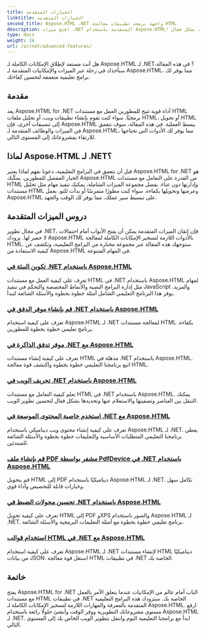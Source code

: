```yaml
---
title: الخيارات المتقدمة
linktitle: الخيارات المتقدمة
second_title: Aspose.HTML .NET واجهة برمجة تطبيقات معالجة HTML
description: افتح ميزات .NET المتقدمة باستخدام Aspose.HTML! بدءًا من تكوين البيئة وحتى استخراج الويب، استكشف البرامج التعليمية الشاملة لتطوير الويب بشكل فعال.
type: docs
weight: 24
url: /ar/net/advanced-features/
---
```


هل أنت مستعد لإطلاق الإمكانات الكاملة لـ Aspose.HTML لـ .NET؟ في هذه المقالة، سنأخذك في رحلة عبر الميزات والإمكانيات المتقدمة لـ Aspose.HTML، مما يوفر لك برامج تعليمية متعمقة لتحسين كفاءتك.

## مقدمة

يعد Aspose.HTML for .NET أداة قوية تتيح للمطورين العمل مع مستندات HTML برمجيًا. سواء كنت تقوم بإنشاء تطبيقات ويب، أو تحليل ملفات HTML، أو تحويل HTML إلى تنسيقات أخرى، فإن Aspose.HTML يبسط العملية. في هذه المقالة، سوف نتعمق في الميزات والوظائف المتقدمة لـ Aspose.HTML، مما يوفر لك الأدوات التي تحتاجها للارتقاء بمشروعاتك إلى المستوى التالي.

## لماذا Aspose.HTML لـ .NET؟

قبل أن نتعمق في البرامج التعليمية، دعونا نفهم لماذا يعتبر Aspose.HTML for .NET هو الخيار المفضل للمطورين. يمكّنك Aspose.HTML من القدرة على التعامل مع مستندات HTML وإدارتها دون عناء. بفضل مجموعة الميزات الشاملة، يمكنك تنفيذ مهام مثل تحليل مستندات HTML وعرضها وتحويلها بكفاءة. سواء كنت مطورًا متمرسًا أو بدأت للتو، يعمل Aspose.HTML على تبسيط سير عملك، مما يوفر لك الوقت والجهد.

## دروس الميزات المتقدمة
في مجال تطوير .NET، فإن إتقان الميزات المتقدمة يمكن أن يفتح الأبواب أمام احتمالات لا حصر لها. يزودك Aspose.HTML بالأدوات اللازمة لتسخير الإمكانات الكاملة لمعالجة HTML. ستوجهك هذه المقالة عبر مجموعة مختارة من البرامج التعليمية، وتكشف عن كيفية الاستفادة من Aspose.HTML في المهام المتنوعة.
### [تكوين البيئة في .NET باستخدام Aspose.HTML](./environment-configuration/)
تعرف على كيفية العمل مع مستندات HTML في .NET باستخدام Aspose.HTML لمهام مثل إدارة البرامج النصية والأنماط المخصصة والتحكم في تنفيذ JavaScript والمزيد. يوفر هذا البرنامج التعليمي الشامل أمثلة خطوة بخطوة والأسئلة الشائعة لتبدأ.
### [قم بإنشاء موفر الدفق في .NET باستخدام Aspose.HTML](./create-stream-provider/)
تعرف على كيفية استخدام Aspose.HTML لـ .NET لمعالجة مستندات HTML بكفاءة. برنامج تعليمي خطوة بخطوة للمطورين.
### [موفر تدفق الذاكرة في .NET مع Aspose.HTML](./memory-stream-provider/)
تعرف على كيفية إنشاء مستندات HTML مذهلة في .NET باستخدام Aspose.HTML. اتبع برنامجنا التعليمي خطوة بخطوة واكتشف قوة معالجة HTML.
### [تجريف الويب في .NET باستخدام Aspose.HTML](./web-scraping/)
تعلم كيفية التعامل مع مستندات HTML في .NET باستخدام Aspose.HTML. يمكنك التنقل بين العناصر وتصفيتها والاستعلام عنها وتحديدها بشكل فعال لتحسين تطوير الويب.
### [استخدم خاصية المحتوى الموسعة في .NET مع Aspose.HTML](./use-extended-content-property/)
تعرف على كيفية إنشاء محتوى ويب ديناميكي باستخدام Aspose.HTML لـ .NET. يغطي برنامجنا التعليمي المتطلبات الأساسية والتعليمات خطوة بخطوة والأسئلة الشائعة للمبتدئين.
### [قم بإنشاء ملف PDF مشفر بواسطة PdfDevice في .NET باستخدام Aspose.HTML](./generate-encrypted-pdf-by-pdfdevice/)
قم بتحويل HTML إلى PDF ديناميكيًا باستخدام Aspose.HTML لـ .NET. تكامل سهل وخيارات قابلة للتخصيص وأداء قوي.
### [تحسين محولات الضبط في .NET باستخدام Aspose.HTML](./fine-tuning-converters/)
تعرف على كيفية تحويل HTML إلى PDF وXPS والصور باستخدام Aspose.HTML لـ .NET. برنامج تعليمي خطوة بخطوة مع أمثلة التعليمات البرمجية والأسئلة الشائعة.
### [استخدام قوالب HTML في .NET مع Aspose.HTML](./using-html-templates/)
تعرف على كيفية استخدام Aspose.HTML لـ .NET لإنشاء مستندات HTML ديناميكيًا من بيانات JSON. استغل قوة معالجة HTML في تطبيقات .NET الخاصة بك.


## خاتمة

يفتح Aspose.HTML for .NET الباب أمام عالم من الإمكانيات عندما يتعلق الأمر بالعمل مع مستندات HTML في تطبيقات .NET الخاصة بك. ستزودك هذه البرامج التعليمية المتقدمة بالمعرفة والمهارات اللازمة لتسخير الإمكانات الكاملة لـ Aspose.HTML. ارفع مستوى مشروعاتك التطويرية ووفر الوقت وأنشئ حلولًا رائعة باستخدام Aspose.HTML لـ .NET. ابدأ مع برامجنا التعليمية اليوم وانتقل بتطوير الويب الخاص بك إلى المستوى التالي.